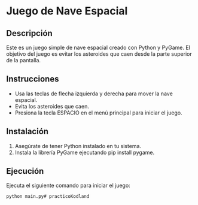 # Juego de Nave Espacial

## Descripción
Este es un juego simple de nave espacial creado con Python y PyGame. El objetivo del juego es evitar los asteroides que caen desde la parte superior de la pantalla.

## Instrucciones
- Usa las teclas de flecha izquierda y derecha para mover la nave espacial.
- Evita los asteroides que caen.
- Presiona la tecla ESPACIO en el menú principal para iniciar el juego.

## Instalación
1. Asegúrate de tener Python instalado en tu sistema.
2. Instala la librería PyGame ejecutando pip install pygame.

## Ejecución
Ejecuta el siguiente comando para iniciar el juego:
```bash
python main.py# practicoKodland
